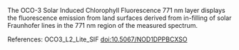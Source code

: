 The OCO-3 Solar Induced Chlorophyll Fluorescence 771 nm layer displays the fluorescence emission from land surfaces derived from in-filling of solar Fraunhofer lines in the 771 nm region of the measured spectrum.

References: OCO3_L2_Lite_SIF [doi:10.5067/NOD1DPPBCXSO](https://doi.org/10.5067/NOD1DPPBCXSO)